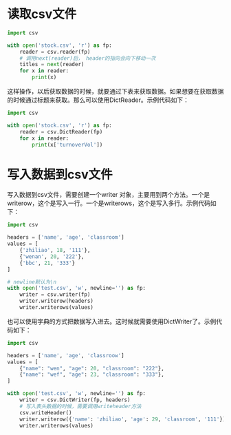 # 读取csv文件
```python
import csv

with open('stock.csv', 'r') as fp:
    reader = csv.reader(fp)
    # 调用next(reader)后， header的指向会向下移动一次
    titles = next(reader)
    for x in reader:
        print(x)
```

这样操作，以后获取数据的时候，就要通过下表来获取数据。如果想要在获取数据的时候通过标题来获取。那么可以使用DictReader。示例代码如下：

```python
import csv

with open('stock.csv', 'r') as fp:
    reader = csv.DictReader(fp)
    for x in reader:
        print(x['turnoverVol'])
```

# 写入数据到csv文件

写入数据到csv文件，需要创建一个writer 对象，主要用到两个方法。一个是writerow，这个是写入一行。一个是writerows，这个是写入多行。示例代码如下：

```python
import csv

headers = ['name', 'age', 'classroom']
values = [
    {'zhiliao', 18, '111'},
    {'wenan', 20, '222'},
    {'bbc', 21, '333'}
]

# newline默认为\n
with open('test.csv', 'w', newline='') as fp:
    writer = csv.writer(fp)
    writer.writerow(headers)
    writer.writerows(values)
```

也可以使用字典的方式把数据写入进去。这时候就需要使用DictWriter了。示例代码如下：

```python
import csv

headers = ['name', 'age', 'classroow']
values = [
    {"name": "wen", "age": 20, "classroom": "222"},
    {"name": "wef", "age": 23, "classroom": "333"},
]

with open('test.csv', 'w', newline='') as fp:
    writer = csv.DictWriter(fp, headers)
    # 写入表头数据的时候，需要调用writeheader方法
    csv.writeHeader()
    writer.writerow({'name': 'zhiliao', 'age': 29, 'classroom', '111'})
    writer.writerows(values)

```
